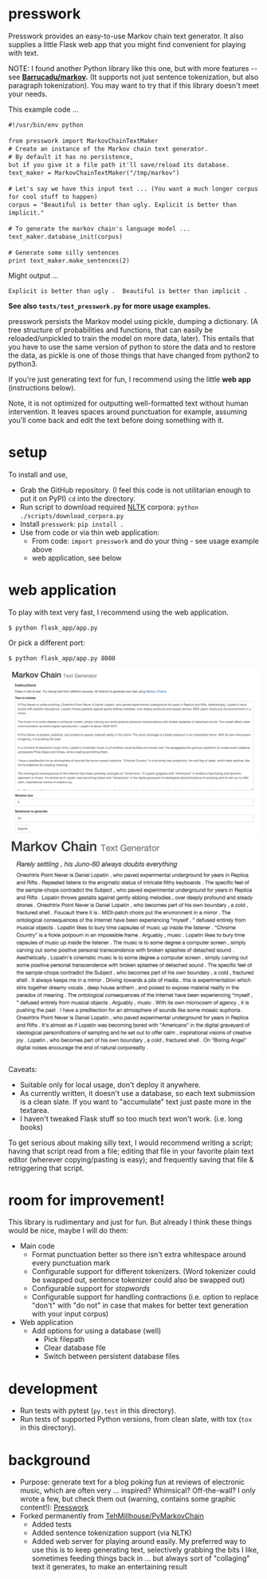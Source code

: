 presswork
=============

Presswork provides an easy-to-use Markov chain text generator.
It also supplies a little Flask web app that you might find convenient for playing with text.

NOTE: I found another Python library like this one, but with more features --
see **[Barrucadu/markov](https://github.com/Barrucadu/markov).** (It supports not just sentence tokenization,
 but also paragraph tokenization). You may want to try that if this library doesn't meet your needs.

This example code ...

    #!/usr/bin/env python

    from presswork import MarkovChainTextMaker 
    # Create an instance of the Markov chain text generator.
    # By default it has no persistence, 
    but if you give it a file path it'll save/reload its database.
    text_maker = MarkovChainTextMaker("/tmp/markov")
    
    # Let's say we have this input text ... (You want a much longer corpus for cool stuff to happen)
    corpus = "Beautiful is better than ugly. Explicit is better than implicit."
    
    # To generate the markov chain's language model ...
    text_maker.database_init(corpus)
    
    # Generate some silly sentences
    print text_maker.make_sentences(2)

Might output ...

    Explicit is better than ugly .  Beautiful is better than implicit .

**See also `tests/test_presswork.py` for more usage examples.**

presswork persists the Markov model using pickle, dumping a dictionary.
(A tree structure of probabilities and functions, that can easily be reloaded/unpickled 
to train the model on more data, later). This entails that you have to use the same version of python to store the data and to
restore the data, as pickle is one of those things that have changed from python2 to python3.

If you're just generating text for fun, I recommend using the little **web app** (instructions below).

Note, it is not optimized for outputting well-formatted text without human intervention.
It leaves spaces around punctuation for example, assuming you'll come back and edit
the text before doing something with it.

setup
=====

To install and use,

* Grab the GitHub repository. (I feel this code is not utilitarian enough to put it on PyPI)
  `cd` into the directory.
* Run script to download required [NLTK](http://www.nltk.org/) corpora: `python ./scripts/download_corpora.py`
* Install `presswork`: `pip install .`
* Use from code or via thin web application:
    * From code: `import presswork` and do your thing - see usage example above
    * web application, see below

web application
===============

To play with text very fast, I recommend using the web application.

    $ python flask_app/app.py

Or pick a different port:

    $ python flask_app/app.py 8080

![Input to presswork web app](.readme_images/presswork_web_app_input.png)
![Output from presswork web app](.readme_images/presswork_web_app_output.png)

Caveats:

* Suitable only for local usage, don't deploy it anywhere.
* As currently written, it doesn't use a database, so each text submission is a clean slate.
If you want to "accumulate" text just paste more in the textarea.
* I haven't tweaked Flask stuff so too much text won't work. (i.e. long books)

To get serious about making silly text, I would recommend writing a script;
having that script read from a file;
editing that file in your favorite plain text editor (wherever copying/pasting is easy);
and frequently saving that file & retriggering that script.

room for improvement!
============

This library is rudimentary and just for fun. But already I think these things would be nice,
maybe I will do them:

* Main code
    * Format punctuation better so there isn't extra whitespace around every punctuation mark
    * Configurable support for different tokenizers. (Word tokenizer could be swapped out,
    sentence tokenizer could also be swapped out)
    * Configurable support for *stopwords*
    * Configurable support for handling contractions (i.e. option to replace "don't" with "do not"
    in case that makes for better text generation with your input corpus)
* Web application
    * Add options for using a database (well)
        * Pick filepath
        * Clear database file
        * Switch between persistent database files

development
===========

* Run tests with pytest (`py.test` in this directory).
* Run tests of supported Python versions, from clean slate, with tox (`tox` in this directory).

background
==========

* Purpose: generate text for a blog poking fun at reviews of electronic music,
    which are often very ... inspired? Whimsical? Off-the-wall? I only wrote a few,
    but check them out (warning, contains some graphic content!): [Presswork](http://presswork.tumblr.com/)
* Forked permanently from [TehMillhouse/PyMarkovChain](https://github.com/TehMillhouse/PyMarkovChain)
    * Added tests
    * Added sentence tokenization support (via NLTK)
    * Added web server for playing around easily. My preferred way to use this is to keep generating
    text, selectively grabbing the bits I like, sometimes feeding things back in ... but always
    sort of "collaging" text it generates, to make an entertaining result
